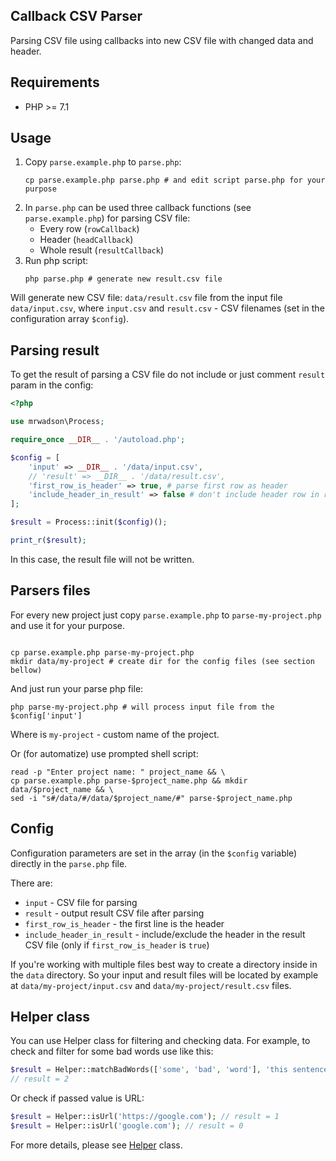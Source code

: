 ## Callback CSV Parser

Parsing CSV file using callbacks into new CSV file with changed data and header.

## Requirements

- PHP >= 7.1

## Usage

1. Copy `parse.example.php` to `parse.php`:
    ```shell
    cp parse.example.php parse.php # and edit script parse.php for your purpose
    ```
2. In `parse.php` can be used three callback functions (see `parse.example.php`) for parsing CSV file:
   - Every row (`rowCallback`)
   - Header (`headCallback`)
   - Whole result (`resultCallback`)
3. Run php script:
    ```shell
    php parse.php # generate new result.csv file
    ```
Will generate new CSV file: `data/result.csv` file from the input file `data/input.csv`, 
where `input.csv` and `result.csv` - CSV filenames (set in the configuration array `$config`).

## Parsing result

To get the result of parsing a CSV file do not include or just comment `result` param in the config:

```php
<?php

use mrwadson\Process;

require_once __DIR__ . '/autoload.php';

$config = [
    'input' => __DIR__ . '/data/input.csv',
    // 'result' => __DIR__ . '/data/result.csv',
    'first_row_is_header' => true, # parse first row as header
    'include_header_in_result' => false # don't include header row in result
];

$result = Process::init($config)();

print_r($result);
```

In this case, the result file will not be written.

## Parsers files

For every new project just copy `parse.example.php` to `parse-my-project.php` and use it for your purpose.

```shell

cp parse.example.php parse-my-project.php 
mkdir data/my-project # create dir for the config files (see section bellow)
```

And just run your parse php file:

```shell
php parse-my-project.php # will process input file from the $config['input']
```

Where is `my-project` - custom name of the project.

Or (for automatize) use prompted shell script:

```shell
read -p "Enter project name: " project_name && \
cp parse.example.php parse-$project_name.php && mkdir data/$project_name && \
sed -i "s#/data/#/data/$project_name/#" parse-$project_name.php
```

## Config

Configuration parameters are set in the array (in the `$config` variable) directly in the `parse.php` file. 

There are:
- `input` - CSV file for parsing
- `result` - output result CSV file after parsing
- `first_row_is_header` - the first line is the header
- `include_header_in_result` - include/exclude the header in the result CSV file (only if `first_row_is_header` is `true`)

If you're working with multiple files best way to create a directory inside in the `data` directory. So your input and result files
will be located by example at `data/my-project/input.csv` and `data/my-project/result.csv` files.

## Helper class

You can use Helper class for filtering and checking data. For example, to check and filter for some bad words use like this:

```php
$result = Helper::matchBadWords(['some', 'bad', 'word'], 'this sentence has a bad word'); 
// result = 2
```

Or check if passed value is URL:

```php
$result = Helper::isUrl('https://google.com'); // result = 1
$result = Helper::isUrl('google.com'); // result = 0
```

For more details, please see [Helper](src/Helper.php) class.
